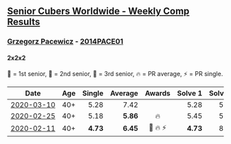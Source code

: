 <style>table {white-space: nowrap;}</style>

## [Senior Cubers Worldwide - Weekly Comp Results](/scw-comp/results/)
### [Grzegorz Pacewicz](../grzegorz_pacewicz.md) - [2014PACE01](https://www.worldcubeassociation.org/persons/2014PACE01?event=222)
#### 2x2x2

🥇 = 1st senior, 🥈 = 2nd senior, 🥉 = 3rd senior, 🔥 = PR average, ⚡ = PR single.

| Date | Age | Single | Average | Awards | Solve 1 | Solve 2 | Solve 3 | Solve 4 | Solve 5 | Video |
| :--: | :--: | --: | --: | :--: | --: | --: | --: | --: | --: | :-- |
| [2020-03-10](../../results/222/2020-03-10.md) | 40+ | 5.28 | 7.42 |  | 5.28 | 5.68 | 14.03 | 7.03 | 9.54 | [Link](https://www.facebook.com/events/654143022005686/permalink/658512174902104/) |
| [2020-02-25](../../results/222/2020-02-25.md) | 40+ | 5.18 | **5.86** | 🔥 | 5.45 | 5.58 | 6.54 | 7.69 | 5.18 | [Link](https://www.facebook.com/events/2972213492840148/permalink/2983614901700007/) |
| [2020-02-11](../../results/222/2020-02-11.md) | 40+ | **4.73** | **6.45** | 🥉 🔥 ⚡ | **4.73** | 8.03 | 6.45 | 7.05 | 5.86 | |


<!-- Global site tag (gtag.js) - Google Analytics -->
<script async src="https://www.googletagmanager.com/gtag/js?id=UA-86348435-3"></script>
<script>window.dataLayer = window.dataLayer || []; function gtag() {dataLayer.push(arguments);} gtag('js', new Date()); gtag('config', 'UA-86348435-3');</script>
